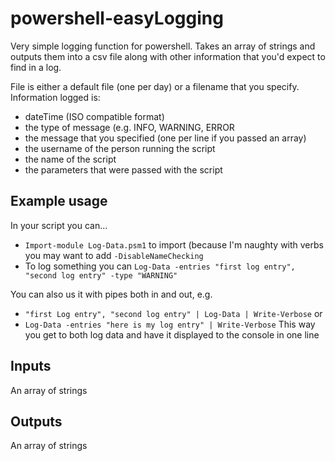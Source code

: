 # powershell-easyLogging
Very simple logging function for powershell. Takes an array of strings and outputs them into a csv file along with other information that you'd expect to find in a log.

File is either a default file (one per day) or a filename that you specify. Information logged is:
- dateTime (ISO compatible format)
- the type of message (e.g. INFO, WARNING, ERROR
- the message that you specified (one per line if you passed an array)
- the username of the person running the script
- the name of the script 
- the parameters that were passed with the script

## Example usage
In your script you can...
- `Import-module Log-Data.psm1` to import (because I'm naughty with verbs you may want to add `-DisableNameChecking`
- To log something you can `Log-Data -entries "first log entry", "second log entry" -type "WARNING"`

You can also us it with pipes both in and out, e.g.
- `"first Log entry", "second log entry" | Log-Data | Write-Verbose`
or
- `Log-Data -entries "here is my log entry" | Write-Verbose`
This way you get to both log data and have it displayed to the console in one line

## Inputs
An array of strings

## Outputs
An array of strings
